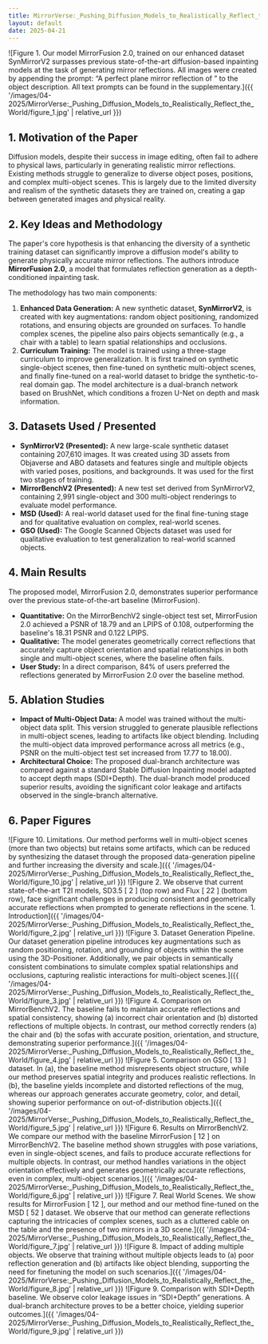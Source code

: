 ```yaml
---
title: MirrorVerse:_Pushing_Diffusion_Models_to_Realistically_Reflect_the_World
layout: default
date: 2025-04-21
---
```

![Figure 1. Our model MirrorFusion 2.0, trained on our enhanced dataset SynMirrorV2 surpasses previous state-of-the-art diffusion-based inpainting models at the task of generating mirror reflections. All images were created by appending the prompt: “A perfect plane mirror reflection of ” to the object description. All text prompts can be found in the supplementary.]({{ '/images/04-2025/MirrorVerse:_Pushing_Diffusion_Models_to_Realistically_Reflect_the_World/figure_1.jpg' | relative_url }})
## 1. Motivation of the Paper
Diffusion models, despite their success in image editing, often fail to adhere to physical laws, particularly in generating realistic mirror reflections. Existing methods struggle to generalize to diverse object poses, positions, and complex multi-object scenes. This is largely due to the limited diversity and realism of the synthetic datasets they are trained on, creating a gap between generated images and physical reality.

## 2. Key Ideas and Methodology
The paper's core hypothesis is that enhancing the diversity of a synthetic training dataset can significantly improve a diffusion model's ability to generate physically accurate mirror reflections. The authors introduce **MirrorFusion 2.0**, a model that formulates reflection generation as a depth-conditioned inpainting task.

The methodology has two main components:
1.  **Enhanced Data Generation:** A new synthetic dataset, **SynMirrorV2**, is created with key augmentations: random object positioning, randomized rotations, and ensuring objects are grounded on surfaces. To handle complex scenes, the pipeline also pairs objects semantically (e.g., a chair with a table) to learn spatial relationships and occlusions.
2.  **Curriculum Training:** The model is trained using a three-stage curriculum to improve generalization. It is first trained on synthetic single-object scenes, then fine-tuned on synthetic multi-object scenes, and finally fine-tuned on a real-world dataset to bridge the synthetic-to-real domain gap. The model architecture is a dual-branch network based on BrushNet, which conditions a frozen U-Net on depth and mask information.

## 3. Datasets Used / Presented
*   **SynMirrorV2 (Presented):** A new large-scale synthetic dataset containing 207,610 images. It was created using 3D assets from Objaverse and ABO datasets and features single and multiple objects with varied poses, positions, and backgrounds. It was used for the first two stages of training.
*   **MirrorBenchV2 (Presented):** A new test set derived from SynMirrorV2, containing 2,991 single-object and 300 multi-object renderings to evaluate model performance.
*   **MSD (Used):** A real-world dataset used for the final fine-tuning stage and for qualitative evaluation on complex, real-world scenes.
*   **GSO (Used):** The Google Scanned Objects dataset was used for qualitative evaluation to test generalization to real-world scanned objects.

## 4. Main Results
The proposed model, MirrorFusion 2.0, demonstrates superior performance over the previous state-of-the-art baseline (MirrorFusion).
*   **Quantitative:** On the MirrorBenchV2 single-object test set, MirrorFusion 2.0 achieved a PSNR of 18.79 and an LPIPS of 0.108, outperforming the baseline's 18.31 PSNR and 0.122 LPIPS.
*   **Qualitative:** The model generates geometrically correct reflections that accurately capture object orientation and spatial relationships in both single and multi-object scenes, where the baseline often fails.
*   **User Study:** In a direct comparison, 84% of users preferred the reflections generated by MirrorFusion 2.0 over the baseline method.

## 5. Ablation Studies
*   **Impact of Multi-Object Data:** A model was trained without the multi-object data split. This version struggled to generate plausible reflections in multi-object scenes, leading to artifacts like object blending. Including the multi-object data improved performance across all metrics (e.g., PSNR on the multi-object test set increased from 17.77 to 18.00).
*   **Architectural Choice:** The proposed dual-branch architecture was compared against a standard Stable Diffusion Inpainting model adapted to accept depth maps (SDI+Depth). The dual-branch model produced superior results, avoiding the significant color leakage and artifacts observed in the single-branch alternative.

## 6. Paper Figures
![Figure 10. Limitations. Our method performs well in multi-object scenes (more than two objects) but retains some artifacts, which can be reduced by synthesizing the dataset through the proposed data-generation pipeline and further increasing the diversity and scale.]({{ '/images/04-2025/MirrorVerse:_Pushing_Diffusion_Models_to_Realistically_Reflect_the_World/figure_10.jpg' | relative_url }})
![Figure 2. We observe that current state-of-the-art T2I models, SD3.5 [ 2 ] (top row) and Flux [ 22 ] (bottom row), face significant challenges in producing consistent and geometrically accurate reflections when prompted to generate reflections in the scene. 1. Introduction]({{ '/images/04-2025/MirrorVerse:_Pushing_Diffusion_Models_to_Realistically_Reflect_the_World/figure_2.jpg' | relative_url }})
![Figure 3. Dataset Generation Pipeline. Our dataset generation pipeline introduces key augmentations such as random positioning, rotation, and grounding of objects within the scene using the 3D-Positioner. Additionally, we pair objects in semantically consistent combinations to simulate complex spatial relationships and occlusions, capturing realistic interactions for multi-object scenes.]({{ '/images/04-2025/MirrorVerse:_Pushing_Diffusion_Models_to_Realistically_Reflect_the_World/figure_3.jpg' | relative_url }})
![Figure 4. Comparison on MirrorBenchV2. The baseline fails to maintain accurate reflections and spatial consistency, showing (a) incorrect chair orientation and (b) distorted reflections of multiple objects. In contrast, our method correctly renders (a) the chair and (b) the sofas with accurate position, orientation, and structure, demonstrating superior performance.]({{ '/images/04-2025/MirrorVerse:_Pushing_Diffusion_Models_to_Realistically_Reflect_the_World/figure_4.jpg' | relative_url }})
![Figure 5. Comparison on GSO [ 13 ] dataset. In (a), the baseline method misrepresents object structure, while our method preserves spatial integrity and produces realistic reflections. In (b), the baseline yields incomplete and distorted reflections of the mug, whereas our approach generates accurate geometry, color, and detail, showing superior performance on out-of-distribution objects.]({{ '/images/04-2025/MirrorVerse:_Pushing_Diffusion_Models_to_Realistically_Reflect_the_World/figure_5.jpg' | relative_url }})
![Figure 6. Results on MirrorBenchV2. We compare our method with the baseline MirrorFusion [ 12 ] on MirrorBenchV2. The baseline method shown struggles with pose variations, even in single-object scenes, and fails to produce accurate reflections for multiple objects. In contrast, our method handles variations in the object orientation effectively and generates geometrically accurate reflections, even in complex, multi-object scenarios.]({{ '/images/04-2025/MirrorVerse:_Pushing_Diffusion_Models_to_Realistically_Reflect_the_World/figure_6.jpg' | relative_url }})
![Figure 7. Real World Scenes. We show results for MirrorFusion [ 12 ], our method and our method fine-tuned on the MSD [ 52 ] dataset. We observe that our method can generate reflections capturing the intricacies of complex scenes, such as a cluttered cable on the table and the presence of two mirrors in a 3D scene.]({{ '/images/04-2025/MirrorVerse:_Pushing_Diffusion_Models_to_Realistically_Reflect_the_World/figure_7.jpg' | relative_url }})
![Figure 8. Impact of adding multiple objects. We observe that training without multiple objects leads to (a) poor reflection generation and (b) artifacts like object blending, supporting the need for finetuning the model on such scenarios.]({{ '/images/04-2025/MirrorVerse:_Pushing_Diffusion_Models_to_Realistically_Reflect_the_World/figure_8.jpg' | relative_url }})
![Figure 9. Comparison with SDI+Depth baseline. We observe color leakage issues in “SDI+Depth” generations. A dual-branch architecture proves to be a better choice, yielding superior outcomes.]({{ '/images/04-2025/MirrorVerse:_Pushing_Diffusion_Models_to_Realistically_Reflect_the_World/figure_9.jpg' | relative_url }})
